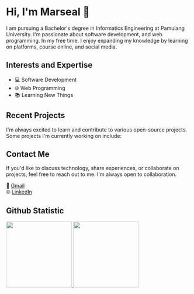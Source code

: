 # Hi, I'm Marseal 👋

I am pursuing a Bachelor's degree in Informatics Engineering at Pamulang University. I'm passionate about software development, and web programming. In my free time, I enjoy expanding my knowledge by learning on platforms, course online, and social media.

## Interests and Expertise

- 💻 Software Development
- 🌐 Web Programming
- 📚 Learning New Things

## Recent Projects 

I'm always excited to learn and contribute to various open-source projects. Some projects I'm currently working on include:

## Contact Me

If you'd like to discuss technology, share experiences, or collaborate on projects, feel free to reach out to me. I'm always open to collaboration.

📧 [Gmail](mailto:mpurwosyahputra@gmail.com) <br>
🌐 [LinkedIn](https://www.linkedin.com/in/muhamad-marseal/)

## Github Statistic
<p align="left">
<a href="https://github.com/mmarseal">
  <img height="180em" src="https://github-readme-stats-eight-theta.vercel.app/api?username=mmarseal&show_icons=true&theme=algolia&include_all_commits=true&count_private=true"/>
  <img height="180em" src="https://github-readme-stats-eight-theta.vercel.app/api/top-langs/?username=mmarseal&layout=compact&layout=compact&theme=algolia"/>
</a>
</p>
